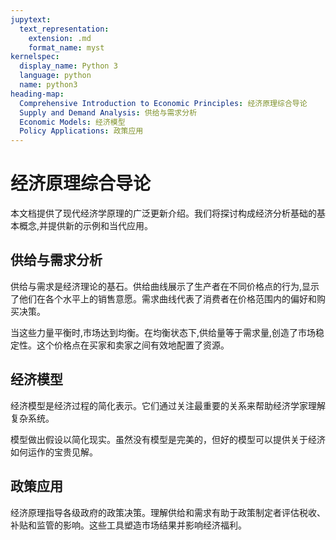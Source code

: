 ```yaml
---
jupytext:
  text_representation:
    extension: .md
    format_name: myst
kernelspec:
  display_name: Python 3
  language: python
  name: python3
heading-map:
  Comprehensive Introduction to Economic Principles: 经济原理综合导论
  Supply and Demand Analysis: 供给与需求分析
  Economic Models: 经济模型
  Policy Applications: 政策应用
---
```


# 经济原理综合导论

本文档提供了现代经济学原理的广泛更新介绍。我们将探讨构成经济分析基础的基本概念,并提供新的示例和当代应用。

## 供给与需求分析

供给与需求是经济理论的基石。供给曲线展示了生产者在不同价格点的行为,显示了他们在各个水平上的销售意愿。需求曲线代表了消费者在价格范围内的偏好和购买决策。

当这些力量平衡时,市场达到均衡。在均衡状态下,供给量等于需求量,创造了市场稳定性。这个价格点在买家和卖家之间有效地配置了资源。

## 经济模型

经济模型是经济过程的简化表示。它们通过关注最重要的关系来帮助经济学家理解复杂系统。

模型做出假设以简化现实。虽然没有模型是完美的，但好的模型可以提供关于经济如何运作的宝贵见解。

## 政策应用

经济原理指导各级政府的政策决策。理解供给和需求有助于政策制定者评估税收、补贴和监管的影响。这些工具塑造市场结果并影响经济福利。
